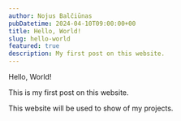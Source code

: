 ```yaml
---
author: Nojus Balčiūnas
pubDatetime: 2024-04-10T09:00:00+00
title: Hello, World!
slug: hello-world
featured: true
description: My first post on this website.
---
```


Hello, World!

This is my first post on this website.

This website will be used to show of my projects.
